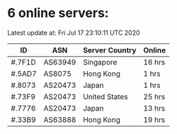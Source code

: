 # 6 online servers:

Latest update at: Fri Jul 17 23:10:11 UTC 2020

| ID | ASN | Server Country | Online |
| -- | --- | -------------- | ------ |
| #.7F1D | AS63949 | Singapore | 16 hrs |
| #.5AD7 | AS8075 | Hong Kong | 1 hrs |
| #.8073 | AS20473 | Japan | 1 hrs |
| #.73F9 | AS20473 | United States | 25 hrs |
| #.7776 | AS20473 | Japan | 13 hrs |
| #.33B9 | AS63888 | Hong Kong | 19 hrs |

